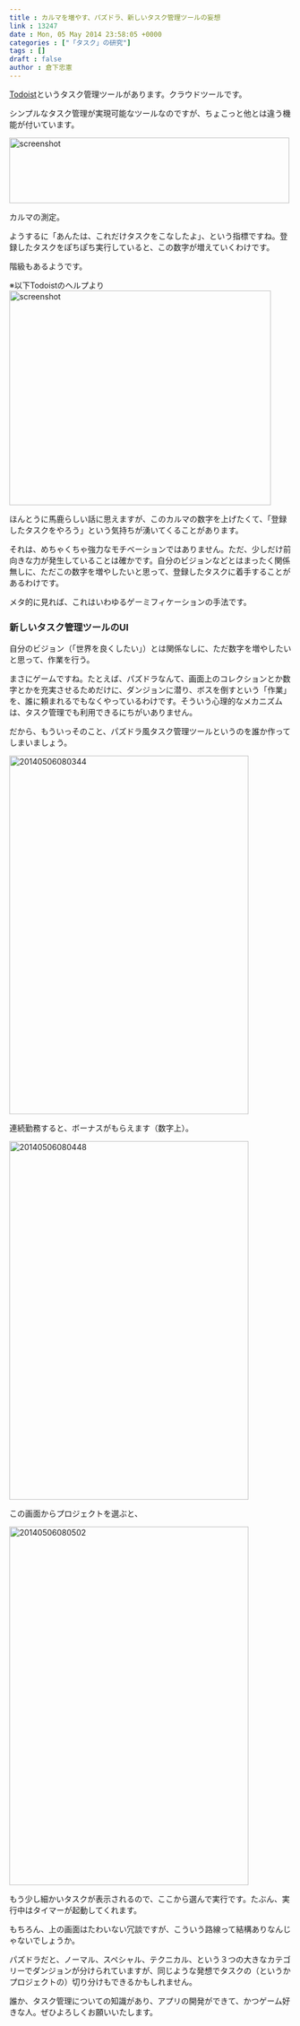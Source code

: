 ```yaml
---
title : カルマを増やす、パズドラ、新しいタスク管理ツールの妄想
link : 13247
date : Mon, 05 May 2014 23:58:05 +0000
categories : ["「タスク」の研究"]
tags : []
draft : false
author : 倉下忠憲
---
```


<a href="https://ja.todoist.com/">Todoist</a>というタスク管理ツールがあります。クラウドツールです。

シンプルなタスク管理が実現可能なツールなのですが、ちょこっと他とは違う機能が付いています。

<a href="https://rashita.net/blog/wp-content/uploads/2014/05/screenshot1.png"><img src="https://rashita.net/blog/wp-content/uploads/2014/05/screenshot1.png" alt="screenshot" width="500" height="117" class="alignnone size-full wp-image-13249" /></a>

カルマの測定。

ようするに「あんたは、これだけタスクをこなしたよ」、という指標ですね。登録したタスクをぽちぽち実行していると、この数字が増えていくわけです。

階級もあるようです。

※以下Todoistのヘルプより
<a href="https://rashita.net/blog/wp-content/uploads/2014/05/screenshot2.png"><img src="https://rashita.net/blog/wp-content/uploads/2014/05/screenshot2.png" alt="screenshot" width="467" height="383" class="alignnone size-full wp-image-13250" /></a>

ほんとうに馬鹿らしい話に思えますが、このカルマの数字を上げたくて、「登録したタスクをやろう」という気持ちが湧いてくることがあります。

それは、めちゃくちゃ強力なモチベーションではありません。ただ、少しだけ前向きな力が発生していることは確かです。自分のビジョンなどとはまったく関係無しに、ただこの数字を増やしたいと思って、登録したタスクに着手することがあるわけです。

メタ的に見れば、これはいわゆるゲーミフィケーションの手法です。

<H3>新しいタスク管理ツールのUI</H3>

自分のビジョン（「世界を良くしたい」）とは関係なしに、ただ数字を増やしたいと思って、作業を行う。

まさにゲームですね。たとえば、パズドラなんて、画面上のコレクションとか数字とかを充実させるためだけに、ダンジョンに潜り、ボスを倒すという「作業」を、誰に頼まれるでもなくやっているわけです。そういう心理的なメカニズムは、タスク管理でも利用できるにちがいありません。

だから、もういっそのこと、パズドラ風タスク管理ツールというのを誰か作ってしまいましょう。

<a href="https://rashita.net/blog/wp-content/uploads/2014/05/20140506080344.jpg"><img src="https://rashita.net/blog/wp-content/uploads/2014/05/20140506080344.jpg" alt="20140506080344" width="427" height="640" class="alignnone size-full wp-image-13251" /></a>

連続勤務すると、ボーナスがもらえます（数字上）。

<a href="https://rashita.net/blog/wp-content/uploads/2014/05/20140506080448.jpg"><img src="https://rashita.net/blog/wp-content/uploads/2014/05/20140506080448.jpg" alt="20140506080448" width="427" height="640" class="alignnone size-large wp-image-13252" /></a>

この画面からプロジェクトを選ぶと、

<a href="https://rashita.net/blog/wp-content/uploads/2014/05/20140506080502.jpg"><img src="https://rashita.net/blog/wp-content/uploads/2014/05/20140506080502.jpg" alt="20140506080502" width="427" height="640" class="alignnone size-large wp-image-13253" /></a>

もう少し細かいタスクが表示されるので、ここから選んで実行です。たぶん、実行中はタイマーが起動してくれます。

もちろん、上の画面はたわいない冗談ですが、こういう路線って結構ありなんじゃないでしょうか。

パズドラだと、ノーマル、スペシャル、テクニカル、という３つの大きなカテゴリーでダンジョンが分けられていますが、同じような発想でタスクの（というかプロジェクトの）切り分けもできるかもしれません。

誰か、タスク管理についての知識があり、アプリの開発ができて、かつゲーム好きな人。ぜひよろしくお願いいたします。

